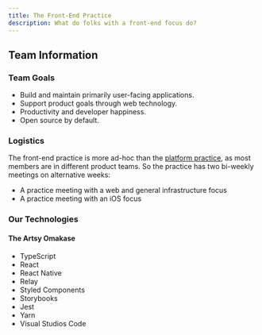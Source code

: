 ```yaml
---
title: The Front-End Practice
description: What do folks with a front-end focus do?
---
```


## Team Information

### Team Goals

- Build and maintain primarily user-facing applications.
- Support product goals through web technology.
- Productivity and developer happiness.
- Open source by default.

### Logistics

The front-end practice is more ad-hoc than the [platform practice](/practices/platform.md), as most members are in
different product teams. So the practice has two bi-weekly meetings on alternative weeks:

- A practice meeting with a web and general infrastructure focus
- A practice meeting with an iOS focus

### Our Technologies

#### The Artsy Omakase

- TypeScript
- React
- React Native
- Relay
- Styled Components
- Storybooks
- Jest
- Yarn
- Visual Studios Code
